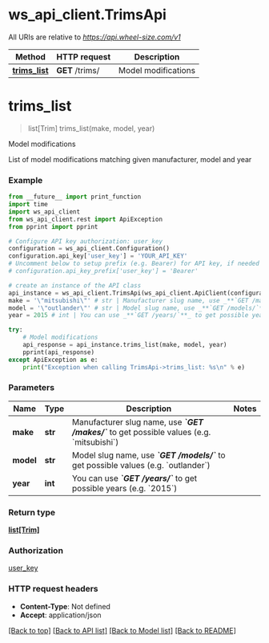 # ws_api_client.TrimsApi

All URIs are relative to *https://api.wheel-size.com/v1*

Method | HTTP request | Description
------------- | ------------- | -------------
[**trims_list**](TrimsApi.md#trims_list) | **GET** /trims/ | Model modifications


# **trims_list**
> list[Trim] trims_list(make, model, year)

Model modifications

List of model modifications matching given manufacturer, model and year

### Example
```python
from __future__ import print_function
import time
import ws_api_client
from ws_api_client.rest import ApiException
from pprint import pprint

# Configure API key authorization: user_key
configuration = ws_api_client.Configuration()
configuration.api_key['user_key'] = 'YOUR_API_KEY'
# Uncomment below to setup prefix (e.g. Bearer) for API key, if needed
# configuration.api_key_prefix['user_key'] = 'Bearer'

# create an instance of the API class
api_instance = ws_api_client.TrimsApi(ws_api_client.ApiClient(configuration))
make = '\"mitsubishi\"' # str | Manufacturer slug name, use _**`GET /makes/`**_ to get possible values (e.g. `mitsubishi`)
model = '\"outlander\"' # str | Model slug name, use _**`GET /models/`**_ to get possible values (e.g. `outlander`)
year = 2015 # int | You can use _**`GET /years/`**_ to get possible years (e.g. `2015`)

try:
    # Model modifications
    api_response = api_instance.trims_list(make, model, year)
    pprint(api_response)
except ApiException as e:
    print("Exception when calling TrimsApi->trims_list: %s\n" % e)
```

### Parameters

Name | Type | Description  | Notes
------------- | ------------- | ------------- | -------------
 **make** | **str**| Manufacturer slug name, use _**&#x60;GET /makes/&#x60;**_ to get possible values (e.g. &#x60;mitsubishi&#x60;) | 
 **model** | **str**| Model slug name, use _**&#x60;GET /models/&#x60;**_ to get possible values (e.g. &#x60;outlander&#x60;) | 
 **year** | **int**| You can use _**&#x60;GET /years/&#x60;**_ to get possible years (e.g. &#x60;2015&#x60;) | 

### Return type

[**list[Trim]**](Trim.md)

### Authorization

[user_key](../README.md#user_key)

### HTTP request headers

 - **Content-Type**: Not defined
 - **Accept**: application/json

[[Back to top]](#) [[Back to API list]](../README.md#documentation-for-api-endpoints) [[Back to Model list]](../README.md#documentation-for-models) [[Back to README]](../README.md)

